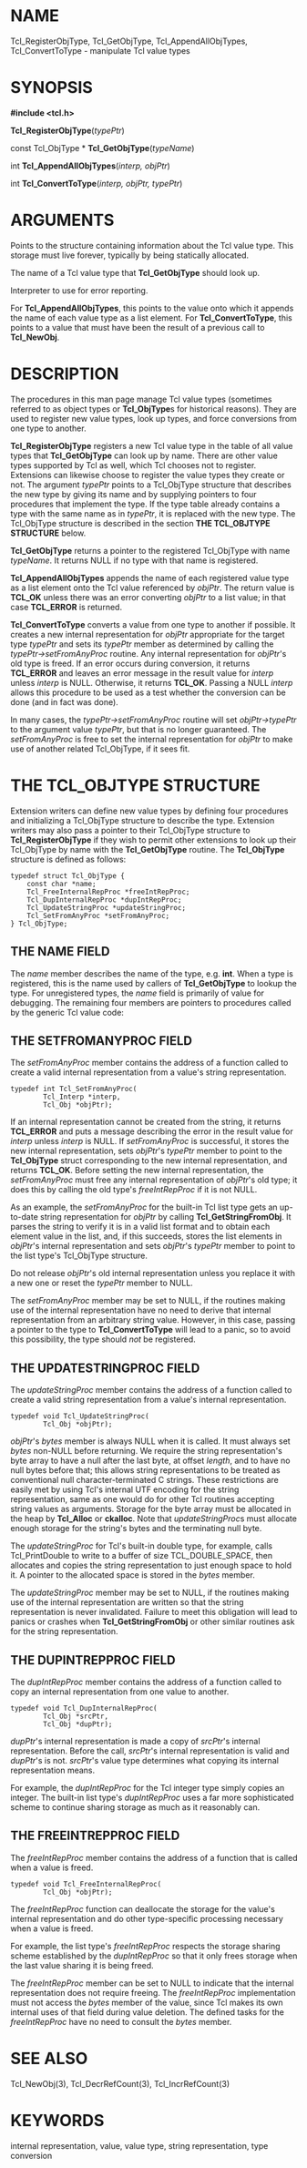 # NAME

Tcl_RegisterObjType, Tcl_GetObjType, Tcl_AppendAllObjTypes,
Tcl_ConvertToType - manipulate Tcl value types

# SYNOPSIS

**#include \<tcl.h\>**

**Tcl_RegisterObjType**(*typePtr*)

const Tcl_ObjType \* **Tcl_GetObjType**(*typeName*)

int **Tcl_AppendAllObjTypes**(*interp, objPtr*)

int **Tcl_ConvertToType**(*interp, objPtr, typePtr*)

# ARGUMENTS

Points to the structure containing information about the Tcl value type.
This storage must live forever, typically by being statically allocated.

The name of a Tcl value type that **Tcl_GetObjType** should look up.

Interpreter to use for error reporting.

For **Tcl_AppendAllObjTypes**, this points to the value onto which it
appends the name of each value type as a list element. For
**Tcl_ConvertToType**, this points to a value that must have been the
result of a previous call to **Tcl_NewObj**.

# DESCRIPTION

The procedures in this man page manage Tcl value types (sometimes
referred to as object types or **Tcl_ObjType**s for historical reasons).
They are used to register new value types, look up types, and force
conversions from one type to another.

**Tcl_RegisterObjType** registers a new Tcl value type in the table of
all value types that **Tcl_GetObjType** can look up by name. There are
other value types supported by Tcl as well, which Tcl chooses not to
register. Extensions can likewise choose to register the value types
they create or not. The argument *typePtr* points to a Tcl_ObjType
structure that describes the new type by giving its name and by
supplying pointers to four procedures that implement the type. If the
type table already contains a type with the same name as in *typePtr*,
it is replaced with the new type. The Tcl_ObjType structure is described
in the section **THE TCL_OBJTYPE STRUCTURE** below.

**Tcl_GetObjType** returns a pointer to the registered Tcl_ObjType with
name *typeName*. It returns NULL if no type with that name is
registered.

**Tcl_AppendAllObjTypes** appends the name of each registered value type
as a list element onto the Tcl value referenced by *objPtr*. The return
value is **TCL_OK** unless there was an error converting *objPtr* to a
list value; in that case **TCL_ERROR** is returned.

**Tcl_ConvertToType** converts a value from one type to another if
possible. It creates a new internal representation for *objPtr*
appropriate for the target type *typePtr* and sets its *typePtr* member
as determined by calling the *typePtr-\>setFromAnyProc* routine. Any
internal representation for *objPtr*\'s old type is freed. If an error
occurs during conversion, it returns **TCL_ERROR** and leaves an error
message in the result value for *interp* unless *interp* is NULL.
Otherwise, it returns **TCL_OK**. Passing a NULL *interp* allows this
procedure to be used as a test whether the conversion can be done (and
in fact was done).

In many cases, the *typePtr-\>setFromAnyProc* routine will set
*objPtr-\>typePtr* to the argument value *typePtr*, but that is no
longer guaranteed. The *setFromAnyProc* is free to set the internal
representation for *objPtr* to make use of another related Tcl_ObjType,
if it sees fit.

# THE TCL_OBJTYPE STRUCTURE

Extension writers can define new value types by defining four procedures
and initializing a Tcl_ObjType structure to describe the type. Extension
writers may also pass a pointer to their Tcl_ObjType structure to
**Tcl_RegisterObjType** if they wish to permit other extensions to look
up their Tcl_ObjType by name with the **Tcl_GetObjType** routine. The
**Tcl_ObjType** structure is defined as follows:

    typedef struct Tcl_ObjType {
        const char *name;
        Tcl_FreeInternalRepProc *freeIntRepProc;
        Tcl_DupInternalRepProc *dupIntRepProc;
        Tcl_UpdateStringProc *updateStringProc;
        Tcl_SetFromAnyProc *setFromAnyProc;
    } Tcl_ObjType;

## THE NAME FIELD

The *name* member describes the name of the type, e.g. **int**. When a
type is registered, this is the name used by callers of
**Tcl_GetObjType** to lookup the type. For unregistered types, the
*name* field is primarily of value for debugging. The remaining four
members are pointers to procedures called by the generic Tcl value code:

## THE SETFROMANYPROC FIELD

The *setFromAnyProc* member contains the address of a function called to
create a valid internal representation from a value\'s string
representation.

    typedef int Tcl_SetFromAnyProc(
            Tcl_Interp *interp,
            Tcl_Obj *objPtr);

If an internal representation cannot be created from the string, it
returns **TCL_ERROR** and puts a message describing the error in the
result value for *interp* unless *interp* is NULL. If *setFromAnyProc*
is successful, it stores the new internal representation, sets
*objPtr*\'s *typePtr* member to point to the **Tcl_ObjType** struct
corresponding to the new internal representation, and returns
**TCL_OK**. Before setting the new internal representation, the
*setFromAnyProc* must free any internal representation of *objPtr*\'s
old type; it does this by calling the old type\'s *freeIntRepProc* if it
is not NULL.

As an example, the *setFromAnyProc* for the built-in Tcl list type gets
an up-to-date string representation for *objPtr* by calling
**Tcl_GetStringFromObj**. It parses the string to verify it is in a
valid list format and to obtain each element value in the list, and, if
this succeeds, stores the list elements in *objPtr*\'s internal
representation and sets *objPtr*\'s *typePtr* member to point to the
list type\'s Tcl_ObjType structure.

Do not release *objPtr*\'s old internal representation unless you
replace it with a new one or reset the *typePtr* member to NULL.

The *setFromAnyProc* member may be set to NULL, if the routines making
use of the internal representation have no need to derive that internal
representation from an arbitrary string value. However, in this case,
passing a pointer to the type to **Tcl_ConvertToType** will lead to a
panic, so to avoid this possibility, the type should *not* be
registered.

## THE UPDATESTRINGPROC FIELD

The *updateStringProc* member contains the address of a function called
to create a valid string representation from a value\'s internal
representation.

    typedef void Tcl_UpdateStringProc(
            Tcl_Obj *objPtr);

*objPtr*\'s *bytes* member is always NULL when it is called. It must
always set *bytes* non-NULL before returning. We require the string
representation\'s byte array to have a null after the last byte, at
offset *length*, and to have no null bytes before that; this allows
string representations to be treated as conventional null
character-terminated C strings. These restrictions are easily met by
using Tcl\'s internal UTF encoding for the string representation, same
as one would do for other Tcl routines accepting string values as
arguments. Storage for the byte array must be allocated in the heap by
**Tcl_Alloc** or **ckalloc**. Note that *updateStringProc*s must
allocate enough storage for the string\'s bytes and the terminating null
byte.

The *updateStringProc* for Tcl\'s built-in double type, for example,
calls Tcl_PrintDouble to write to a buffer of size TCL_DOUBLE_SPACE,
then allocates and copies the string representation to just enough space
to hold it. A pointer to the allocated space is stored in the *bytes*
member.

The *updateStringProc* member may be set to NULL, if the routines making
use of the internal representation are written so that the string
representation is never invalidated. Failure to meet this obligation
will lead to panics or crashes when **Tcl_GetStringFromObj** or other
similar routines ask for the string representation.

## THE DUPINTREPPROC FIELD

The *dupIntRepProc* member contains the address of a function called to
copy an internal representation from one value to another.

    typedef void Tcl_DupInternalRepProc(
            Tcl_Obj *srcPtr,
            Tcl_Obj *dupPtr);

*dupPtr*\'s internal representation is made a copy of *srcPtr*\'s
internal representation. Before the call, *srcPtr*\'s internal
representation is valid and *dupPtr*\'s is not. *srcPtr*\'s value type
determines what copying its internal representation means.

For example, the *dupIntRepProc* for the Tcl integer type simply copies
an integer. The built-in list type\'s *dupIntRepProc* uses a far more
sophisticated scheme to continue sharing storage as much as it
reasonably can.

## THE FREEINTREPPROC FIELD

The *freeIntRepProc* member contains the address of a function that is
called when a value is freed.

    typedef void Tcl_FreeInternalRepProc(
            Tcl_Obj *objPtr);

The *freeIntRepProc* function can deallocate the storage for the
value\'s internal representation and do other type-specific processing
necessary when a value is freed.

For example, the list type\'s *freeIntRepProc* respects the storage
sharing scheme established by the *dupIntRepProc* so that it only frees
storage when the last value sharing it is being freed.

The *freeIntRepProc* member can be set to NULL to indicate that the
internal representation does not require freeing. The *freeIntRepProc*
implementation must not access the *bytes* member of the value, since
Tcl makes its own internal uses of that field during value deletion. The
defined tasks for the *freeIntRepProc* have no need to consult the
*bytes* member.

# SEE ALSO

Tcl_NewObj(3), Tcl_DecrRefCount(3), Tcl_IncrRefCount(3)

# KEYWORDS

internal representation, value, value type, string representation, type
conversion

<!---
Copyright (c) 1996-1997 Sun Microsystems, Inc
-->

